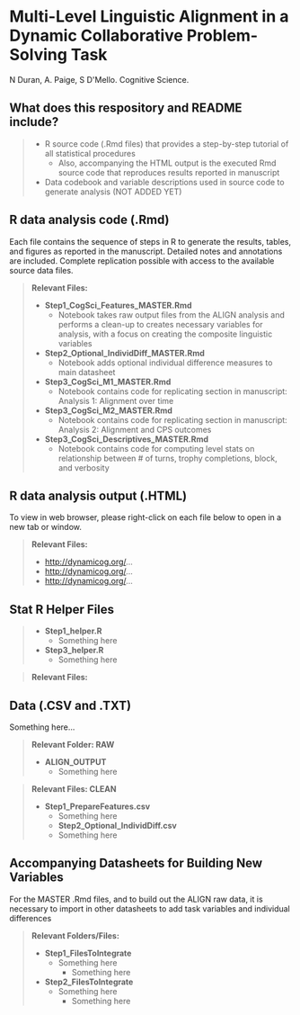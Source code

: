 # Multi-Level Linguistic Alignment in a Dynamic Collaborative Problem-Solving Task 
N Duran, A. Paige, S D'Mello. Cognitive Science.

## What does this respository and README include?

> - R source code (.Rmd files) that provides a step-by-step tutorial of all statistical procedures 
>   - Also, accompanying the HTML output is the executed Rmd source code that reproduces results reported in manuscript   
> - Data codebook and variable descriptions used in source code to generate analysis (NOT ADDED YET)

## R data analysis code (.Rmd)

Each file contains the sequence of steps in R to generate the results, tables, and figures as reported in the manuscript. Detailed notes and annotations are included. Complete replication possible with access to the available source data files. 

> **Relevant Files:**
> - **Step1_CogSci_Features_MASTER.Rmd**
>   - Notebook takes raw output files from the ALIGN analysis and performs a clean-up to creates necessary variables for analysis, with a focus on creating the composite linguistic variables
> - **Step2_Optional_IndividDiff_MASTER.Rmd**
>   - Notebook adds optional individual difference measures to main datasheet
> - **Step3_CogSci_M1_MASTER.Rmd**
>   - Notebook contains code for replicating section in manuscript: Analysis 1: Alignment over time 
> - **Step3_CogSci_M2_MASTER.Rmd**
>   - Notebook contains code for replicating section in manuscript: Analysis 2: Alignment and CPS outcomes
> - **Step3_CogSci_Descriptives_MASTER.Rmd**
>   - Notebook contains code for computing level stats on relationship between # of turns, trophy completions, block, and verbosity

## R data analysis output (.HTML)

To view in web browser, please right-click on each file below to open in a new tab or window. 

> **Relevant Files:**
> - http://dynamicog.org/...
> - http://dynamicog.org/...
> - http://dynamicog.org/...

## Stat R Helper Files
> - **Step1_helper.R**
>   - Something here
> - **Step3_helper.R**
>   - Something here

> **Relevant Files:**

## Data (.CSV and .TXT)

Something here... 

> **Relevant Folder: RAW**
> - **ALIGN_OUTPUT**
>   - Something here

> **Relevant Files: CLEAN**
> - **Step1_PrepareFeatures.csv**
>   - Something here
>   - **Step2_Optional_IndividDiff.csv**
>   - Something here

## Accompanying Datasheets for Building New Variables

For the MASTER .Rmd files, and to build out the ALIGN raw data, it is necessary to import in other datasheets to add task variables and individual differences

> **Relevant Folders/Files:**
> - **Step1_FilesToIntegrate**
>   - Something here
>       - Something here
> - **Step2_FilesToIntegrate**
>   - Something here
>       - Something here
